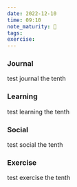 ```yaml
---
date: 2022-12-10
time: 09:10
note_maturity: 🌱
tags: 
exercise:
---
```


### Journal
test journal the tenth

### Learning
test learning the tenth

### Social
test social the tenth

### Exercise
test exercise the tenth
